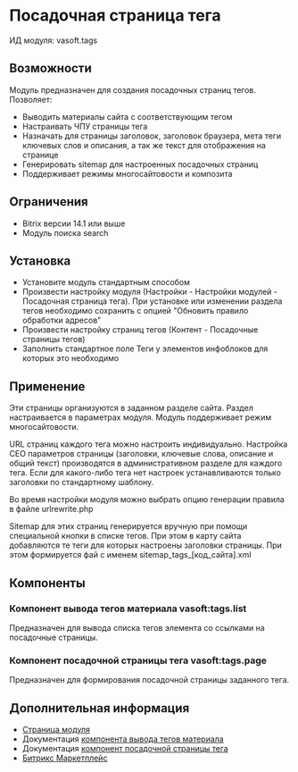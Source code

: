 # Посадочная страница тега 

ИД модуля: vasoft.tags

## Возможности
Модуль предназначен для создания посадочных страниц тегов. Позволяет:

- Выводить материалы сайта с соответствующим тегом
- Настраивать ЧПУ страницы тега
- Назначать для страницы заголовок, заголовок браузера, мета теги ключевых слов и описания, а так же текст для отображения на странице
- Генерировать sitemap для настроенных посадочных страниц
- Поддерживает режимы многосайтовости и композита

## Ограничения
- Bitrix версии 14.1 или выше
- Модуль поиска search 

## Установка
- Установите модуль стандартным способом
- Произвести настройку модуля (Настройки - Настройки модулей - Посадочная страница тега). При установке или изменении раздела тегов необходимо сохранить с опцией "Обновить правило обработки адресов"
- Произвести настройку страниц тегов (Контент - Посадочные страницы тегов)
- Заполнить стандартное поле Теги у элементов инфоблоков для которых это необходимо

## Применение
Эти страницы организуются в заданном разделе сайта. Раздел настраивается в параметрах модуля. Модуль поддерживает режим многосайтовости.

URL страниц каждого тега можно настроить индивидуально. Настройка СЕО параметров страницы (заголовки, ключевые слова, описание и общий текст) производятся в административном разделе для каждого тега. Если для какого-либо тега нет настроек устанавливаются только заголовки по стандартному шаблону.

Во время настройки модуля можно выбрать опцию генерации правила в файле urlrewrite.php

Sitemap для этих страниц генерируется вручную при помощи специальной кнопки в списке тегов. При этом в карту сайта добавляются те теги для которых настроены заголовки страницы. При этом формируется фай с именем sitemap_tags_[код_сайта].xml


## Компоненты
### Компонент вывода тегов материала vasoft:tags.list
Предназначен для вывода списка тегов элемента со ссылками на посадочные страницы. 
### Компонент посадочной страницы тега vasoft:tags.page
Предназначен для формирования посадочной страницы заданного тега.

## Дополнительная информация
- [Страница модуля](https://va-soft.ru/market/tags/)
- Документация [компонента вывода тегов материала](https://va-soft.ru/docs/tags-list-doc/)
- Документация [компонент посадочной страницы тега](https://va-soft.ru/docs/tags-page-doc/)
- [Битрикс Маркетплейс](http://marketplace.1c-bitrix.ru/solutions/vasoft.tags/)

